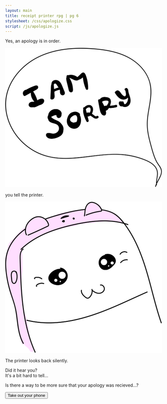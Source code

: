 ```yaml
---
layout: main
title: receipt printer rpg | pg 6
stylesheet: /css/apologize.css
script: /js/apologize.js
---
```



<div id="apology">

  <p id="inorder">Yes, an apology is in order.</p>
  <div id="bubblesorry">
    <p><img src="/images/sorry.png" /></p>
    <p  class="medtext">you tell the printer.</p>
  </div>
  <p>
    <img src="/images/rplistening.png" />
  </p>
  <p class="medtext">
    The printer looks back silently.
  </p>
  <p class="more-space">
    Did it hear you?<br>
    It's a bit hard to tell...
  </p>
  <p id="moresure">
    Is there a way to be more sure that your apology was recieved...?
    </p>

  <p id="option" class="choices"><button id="takeoutyourphone" class="button-4">Take out your phone</button></p>


</div>



<div id="phoneout" hidden>

<link rel="preload" as="image" href="/images/phone-bg-apology-transparent-cover.png">
<link rel="preload" as="image" href="/images/phone-bg-apology.png">
<link rel="preload" as="image" href="/images/fun-print-banner.png">
<link rel="preload" as="image" href="/images/phone-with-fun-print-banner.png">


<div id="phonegrab">
  <div id="phonecase">
    <div id="backgroundcontainer">
      <div id="print-menu" hidden>
        <div id="go-to-print-screen">
          <img src="/images/fun-print-pencil.png">
          <div>
          Apologize
          </div>
        </div>
      </div>
      <img src="/images/fun-print-button.png" id="printappicon">
      <div id="background-print-screen">
        <div id="print-screen-contents">
          <img src="/images/fun-print-printer.png" width="20%">
          <textarea id="apologytextarea" placeholder="type apology here" autocomplete="off"></textarea>
          <button id="printapologybutton" class="button-10" disabled> PRINT </button>
        </div>
      </div>
    </div>
    <div id="blackscreen"></div>
    <div id="iconinstructions"></div>
  </div>
</div>

<div id="storycontinued" hidden>
</div>

<div id="bg">
<div id="cloud2" class="cloud"></div>
</div>

</div>